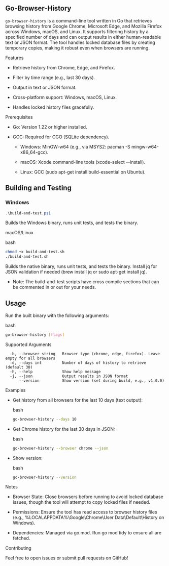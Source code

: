## Go-Browser-History


`go-browser-history` is a command-line tool written in Go that retrieves browsing history from Google Chrome, Microsoft Edge, and Mozilla Firefox across Windows, macOS, and Linux. It supports filtering history by a specified number of days and can output results in either human-readable text or JSON format. The tool handles locked database files by creating temporary copies, making it robust even when browsers are running.

Features

-   Retrieve history from Chrome, Edge, and Firefox.
    
-   Filter by time range (e.g., last 30 days).
    
-   Output in text or JSON format.
    
-   Cross-platform support: Windows, macOS, Linux.
    
-   Handles locked history files gracefully.
    

Prerequisites

-   Go: Version 1.22 or higher installed.
    
-   GCC: Required for CGO (SQLite dependency).
    
    -   Windows: MinGW-w64 (e.g., via MSYS2: pacman -S mingw-w64-x86_64-gcc).
        
    -   macOS: Xcode command-line tools (xcode-select --install).
        
    -   Linux: GCC (sudo apt-get install build-essential on Ubuntu).
        

## Building and Testing
### Windows
```powershell
.\build-and-test.ps1
```

Builds the Windows binary, runs unit tests, and tests the binary.

macOS/Linux

bash

```bash
chmod +x build-and-test.sh
./build-and-test.sh
```

Builds the native binary, runs unit tests, and tests the binary. Install jq for JSON validation if needed (brew install jq or sudo apt-get install jq).

- Note: The build-and-test scripts have cross compile sections that can be commented in or out for your needs.

## Usage

Run the built binary with the following arguments:

bash

```bash
go-browser-history [flags]
```

Supported Arguments

```text
  -b, --browser string   Browser type (chrome, edge, firefox). Leave empty for all browsers
  -d, --days int         Number of days of history to retrieve (default 30)
  -h, --help             Show help message
  -j, --json             Output results in JSON format
      --version          Show version (set during build, e.g., v1.0.0)
```

Examples

-   Get history from all browsers for the last 10 days (text output):
    
    bash
    
    ```bash
    go-browser-history --days 10
    ```
    
-   Get Chrome history for the last 30 days in JSON:
    
    bash
    
    ```bash
    go-browser-history --browser chrome --json
    ```
    
-   Show version:
    
    bash
    
    ```bash
    go-browser-history --version
    ```
    

Notes

-   Browser State: Close browsers before running to avoid locked database issues, though the tool will attempt to copy locked files if needed.
    
-   Permissions: Ensure the tool has read access to browser history files (e.g., %LOCALAPPDATA%\Google\Chrome\User Data\Default\History on Windows).
    
-   Dependencies: Managed via go.mod. Run go mod tidy to ensure all are fetched.
    

Contributing

Feel free to open issues or submit pull requests on GitHub!
